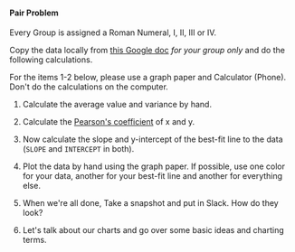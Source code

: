 #### Pair Problem

Every Group is assigned a Roman Numeral, I, II, III or IV.


Copy the data locally from [this Google doc](https://docs.google.com/spreadsheets/d/1V26-vVOtnFBlbY7fI3O1jwN3h0mgmfJvzBSklxsQvO0/edit#gid=280338943) *for your group only* and do the following calculations.

For the items 1-2 below, please use a graph paper and Calculator (Phone).  Don't do the calculations on the computer.

 1. Calculate the average value and variance by hand. 
 2. Calculate the [Pearson's coefficient](https://en.wikipedia.org/wiki/Pearson_product-moment_correlation_coefficient) of x and y. 
 
 3. Now calculate the slope and y-intercept of the best-fit line to the data (`SLOPE` and `INTERCEPT` in both). 

 4. Plot the data by hand using the graph paper. If possible, use one color for your data, another for your best-fit line and another for everything else.
 5. When we're all done, Take a snapshot and put in Slack. How do they look?
 6. Let's talk about our charts and go over some basic ideas and charting terms.

